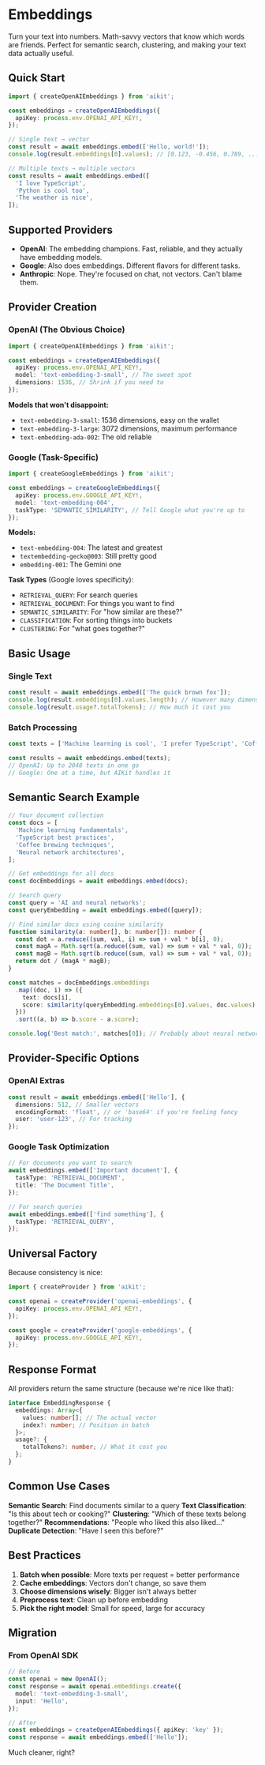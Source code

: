 # Embeddings

Turn your text into numbers. Math-savvy vectors that know which words are friends. Perfect for semantic search, clustering, and making your text data actually useful.

## Quick Start

```typescript
import { createOpenAIEmbeddings } from 'aikit';

const embeddings = createOpenAIEmbeddings({
  apiKey: process.env.OPENAI_API_KEY!,
});

// Single text → vector
const result = await embeddings.embed(['Hello, world!']);
console.log(result.embeddings[0].values); // [0.123, -0.456, 0.789, ...]

// Multiple texts → multiple vectors
const results = await embeddings.embed([
  'I love TypeScript',
  'Python is cool too',
  'The weather is nice',
]);
```

## Supported Providers

- **OpenAI**: The embedding champions. Fast, reliable, and they actually have embedding models.
- **Google**: Also does embeddings. Different flavors for different tasks.
- **Anthropic**: Nope. They're focused on chat, not vectors. Can't blame them.

## Provider Creation

### OpenAI (The Obvious Choice)

```typescript
import { createOpenAIEmbeddings } from 'aikit';

const embeddings = createOpenAIEmbeddings({
  apiKey: process.env.OPENAI_API_KEY!,
  model: 'text-embedding-3-small', // The sweet spot
  dimensions: 1536, // Shrink if you need to
});
```

**Models that won't disappoint:**

- `text-embedding-3-small`: 1536 dimensions, easy on the wallet
- `text-embedding-3-large`: 3072 dimensions, maximum performance
- `text-embedding-ada-002`: The old reliable

### Google (Task-Specific)

```typescript
import { createGoogleEmbeddings } from 'aikit';

const embeddings = createGoogleEmbeddings({
  apiKey: process.env.GOOGLE_API_KEY!,
  model: 'text-embedding-004',
  taskType: 'SEMANTIC_SIMILARITY', // Tell Google what you're up to
});
```

**Models:**

- `text-embedding-004`: The latest and greatest
- `textembedding-gecko@003`: Still pretty good
- `embedding-001`: The Gemini one

**Task Types** (Google loves specificity):

- `RETRIEVAL_QUERY`: For search queries
- `RETRIEVAL_DOCUMENT`: For things you want to find
- `SEMANTIC_SIMILARITY`: For "how similar are these?"
- `CLASSIFICATION`: For sorting things into buckets
- `CLUSTERING`: For "what goes together?"

## Basic Usage

### Single Text

```typescript
const result = await embeddings.embed(['The quick brown fox']);
console.log(result.embeddings[0].values.length); // However many dimensions
console.log(result.usage?.totalTokens); // How much it cost you
```

### Batch Processing

```typescript
const texts = ['Machine learning is cool', 'I prefer TypeScript', 'Coffee makes everything better'];

const results = await embeddings.embed(texts);
// OpenAI: Up to 2048 texts in one go
// Google: One at a time, but AIKit handles it
```

## Semantic Search Example

```typescript
// Your document collection
const docs = [
  'Machine learning fundamentals',
  'TypeScript best practices',
  'Coffee brewing techniques',
  'Neural network architectures',
];

// Get embeddings for all docs
const docEmbeddings = await embeddings.embed(docs);

// Search query
const query = 'AI and neural networks';
const queryEmbedding = await embeddings.embed([query]);

// Find similar docs using cosine similarity
function similarity(a: number[], b: number[]): number {
  const dot = a.reduce((sum, val, i) => sum + val * b[i], 0);
  const magA = Math.sqrt(a.reduce((sum, val) => sum + val * val, 0));
  const magB = Math.sqrt(b.reduce((sum, val) => sum + val * val, 0));
  return dot / (magA * magB);
}

const matches = docEmbeddings.embeddings
  .map((doc, i) => ({
    text: docs[i],
    score: similarity(queryEmbedding.embeddings[0].values, doc.values),
  }))
  .sort((a, b) => b.score - a.score);

console.log('Best match:', matches[0]); // Probably about neural networks
```

## Provider-Specific Options

### OpenAI Extras

```typescript
const result = await embeddings.embed(['Hello'], {
  dimensions: 512, // Smaller vectors
  encodingFormat: 'float', // or 'base64' if you're feeling fancy
  user: 'user-123', // For tracking
});
```

### Google Task Optimization

```typescript
// For documents you want to search
await embeddings.embed(['Important document'], {
  taskType: 'RETRIEVAL_DOCUMENT',
  title: 'The Document Title',
});

// For search queries
await embeddings.embed(['find something'], {
  taskType: 'RETRIEVAL_QUERY',
});
```

## Universal Factory

Because consistency is nice:

```typescript
import { createProvider } from 'aikit';

const openai = createProvider('openai-embeddings', {
  apiKey: process.env.OPENAI_API_KEY!,
});

const google = createProvider('google-embeddings', {
  apiKey: process.env.GOOGLE_API_KEY!,
});
```

## Response Format

All providers return the same structure (because we're nice like that):

```typescript
interface EmbeddingResponse {
  embeddings: Array<{
    values: number[]; // The actual vector
    index?: number; // Position in batch
  }>;
  usage?: {
    totalTokens?: number; // What it cost you
  };
}
```

## Common Use Cases

**Semantic Search**: Find documents similar to a query
**Text Classification**: "Is this about tech or cooking?"
**Clustering**: "Which of these texts belong together?"
**Recommendations**: "People who liked this also liked..."
**Duplicate Detection**: "Have I seen this before?"

## Best Practices

1. **Batch when possible**: More texts per request = better performance
2. **Cache embeddings**: Vectors don't change, so save them
3. **Choose dimensions wisely**: Bigger isn't always better
4. **Preprocess text**: Clean up before embedding
5. **Pick the right model**: Small for speed, large for accuracy

## Migration

### From OpenAI SDK

```typescript
// Before
const openai = new OpenAI();
const response = await openai.embeddings.create({
  model: 'text-embedding-3-small',
  input: 'Hello',
});

// After
const embeddings = createOpenAIEmbeddings({ apiKey: 'key' });
const response = await embeddings.embed(['Hello']);
```

Much cleaner, right?
